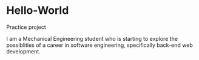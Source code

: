 # Hello-World
Practice project

I am a Mechanical Engineering student who is starting to explore the possiblities of a career in software engineering, specifically back-end web development. 

